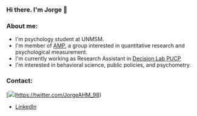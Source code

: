 ### Hi there. I'm Jorge 👋

### About me:
- I'm psychology student at UNMSM.
- I'm member of [AMP](https://www.facebook.com/amp.unmsm), a group interested in quantitative research and psychological measurement.
- I'm currently working as Research Assistant in [Decision Lab PUCP](https://www.facebook.com/decisionlabPUCP)
- I'm interested in behavioral science, public policies, and psychometry.

### Contact:
[![](https://w7.pngwing.com/pngs/1012/692/png-transparent-computer-icons-linkedin-social-media-social-media-text-rectangle-logo.png)(https://twitter.com/JorgeAHM_98)
- [LinkedIn](https://www.linkedin.com/in/jorgehuanca/)

